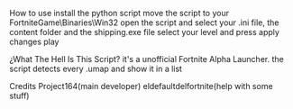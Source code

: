 How to use
install the python script
move the script to your FortniteGame\Binaries\Win32
open the script and select your .ini file, the content folder and the shipping.exe file
select your level and press apply changes
play



¿What The Hell Is This Script?
it's a unofficial Fortnite Alpha Launcher. the script detects every .umap and show it in a list


Credits
Project164(main developer)
eldefaultdelfortnite(help with some stuff)
